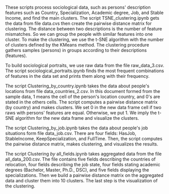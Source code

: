 These scripts process sociological data, such as persons' description features such as Country, Specialization, Academic degree, Job, and Stable Income, and find the main clusters. The script TSNE_clustering.ipynb gets the data from file data.cvs then create the pairwise distance matrix for clustering. The distance between two descriptions is the number of feature mismatches. So we can group the people with similar features into one cluster. To make the clustering, we use the t-SNE algorithm with the number of clusters defined by the KMeans method. The clustering procedure gathers samples (persons) in groups according to their descriptions (features).

To build sociological portraits, we use raw data from the file raw_data_3.csv. The script sociological_portraits.ipynb finds the most frequent combinations of features in the data set and prints them along with their frequency.

The script Clustering_by_country.ipynb takes the data about people's locations from file data_countries_2.csv. In this document formed from the sample data, 1 means the cell of the person's location country, and 0's are stated in the others cells. The script computes a pairwise distance matrix (by country) and makes clusters. We set 0 in the new data frame cell if two raws with persons' features are equal. Otherwise, we put 1. We imply the t-SNE algorithm for the new data frame and visualize the clusters.

The script Clustering_by_job.ipynb takes the data about people's job situations form file data_job.csv. There are four fields: HasJob, StableIncome, KeepSpecialization, and FullTime. Then, the script computes the pairwise distance matrix, makes clustering, and visualizes the results.

The script Clustering _by_ all_fields.ipynb takes aggregated data from the file all_data_200.csv. The file contains five fields describing the countries of relocation, four fields describing the job state, four fields stating academic degrees (Bachelor, Master, Ph.D., DSC), and five fields displaying the specializations. Then we build a pairwise distance matrix on the aggregated data and cluster them into 10 clusters. The last step is the visualization of the clustering.
